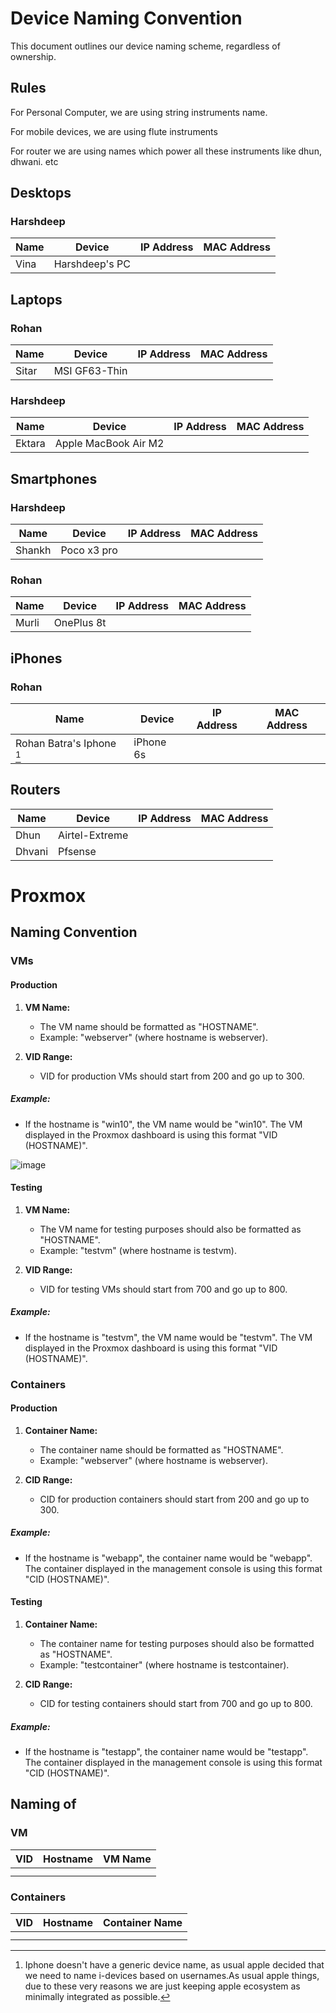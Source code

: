 # Device Naming Convention

This document outlines our device naming scheme, regardless of ownership.


## Rules 

For Personal Computer, we are using string instruments name.

For mobile devices, we are using flute instruments

For router we are using names which power all these instruments like dhun, dhwani. etc


## Desktops

### Harshdeep

| Name  | Device           | IP Address  | MAC Address       |
|-------|------------------|-------------|-------------------|
| Vina  | Harshdeep's PC   |             |                   |

## Laptops



### Rohan

| Name  | Device             | IP Address    | MAC Address       |
|-------|--------------------|---------------|-------------------|
| Sitar | MSI GF63-Thin      |               |                   |

### Harshdeep

| Name  | Device                   | IP Address    | MAC Address       |
|-------|--------------------------|---------------|-------------------|
|    Ektara   | Apple MacBook Air M2     |               |                   |

## Smartphones

### Harshdeep

| Name  | Device                   | IP Address    | MAC Address       |
|-------|--------------------------|---------------|-------------------|
|    Shankh   | Poco x3 pro    |               |                   |


### Rohan

| Name  | Device      | IP Address    | MAC Address       |
|-------|-------------|---------------|-------------------|
|   Murli    | OnePlus 8t  |               |                   |

## iPhones

### Rohan

| Name  | Device      | IP Address    | MAC Address       |
|-------|-------------|---------------|-------------------|
|   Rohan Batra's Iphone [^1]    | iPhone 6s   |               |                   |

## Routers

| Name            | Device          | IP Address    | MAC Address       |
|-----------------|-----------------|---------------|-------------------|
|       Dhun          | Airtel-Extreme       |               |                   |
|       Dhvani        | Pfsense              |               |                   |


# Proxmox

## Naming Convention

### VMs

#### Production

1. **VM Name:**
   - The VM name should be formatted as "HOSTNAME".
   - Example: "webserver" (where hostname is webserver).

2. **VID Range:**
   - VID for production VMs should start from 200 and go up to 300.

##### Example:
  - If the hostname is "win10", the VM name would be "win10". The VM displayed in the Proxmox dashboard is using this format "VID (HOSTNAME)".

![image](https://github.com/rohanbatrain/knowledge-base/assets/116573125/980bf30a-1f0c-4baf-bbca-ca7755ba4b3f)



#### Testing

1. **VM Name:**
   - The VM name for testing purposes should also be formatted as "HOSTNAME".
   - Example: "testvm" (where hostname is testvm).

2. **VID Range:**
   - VID for testing VMs should start from 700 and go up to 800.

##### Example:
   - If the hostname is "testvm", the VM name would be "testvm". The VM displayed in the Proxmox dashboard is using this format "VID (HOSTNAME)".

### Containers

#### Production

1. **Container Name:**
   - The container name should be formatted as "HOSTNAME".
   - Example: "webserver" (where hostname is webserver).

2. **CID Range:**
   - CID for production containers should start from 200 and go up to 300.

##### Example:
  - If the hostname is "webapp", the container name would be "webapp". The container displayed in the management console is using this format "CID (HOSTNAME)".


#### Testing

1. **Container Name:**
   - The container name for testing purposes should also be formatted as "HOSTNAME".
   - Example: "testcontainer" (where hostname is testcontainer).

2. **CID Range:**
   - CID for testing containers should start from 700 and go up to 800.

##### Example:
   - If the hostname is "testapp", the container name would be "testapp". The container displayed in the management console is using this format "CID (HOSTNAME)".



## Naming of

### VM


| VID | Hostname       | VM Name               |
|-----|----------------|-----------------------|
|  |     |         |
|  | |    |


### Containers


| VID | Hostname       | Container Name               |
|-----|----------------|-----------------------------|
| |       |     |
|  | | |



[^1]: Iphone doesn't have a generic device name, as usual apple decided that we need to name i-devices based on usernames.As usual apple things, due to these very reasons we are just keeping apple ecosystem as minimally integrated as possible.  
